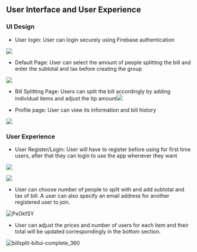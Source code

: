 
## User Interface and User Experience
### UI Design
- User login: User can login securely using Firebase authentication


![](https://i.imgur.com/NTk8K7V.png )
- Default Page: User can select the amount of people splitting the bill and enter the subtotal and tax before creating the group


![](https://i.imgur.com/9iWOPY3.png)

- Bill Splitting Page: Users can split the bill accordingly by adding individual items and adjust the tip amount![](https://i.imgur.com/9GOZUzE.png)

- Profile page: User can view its information and bill history


![](https://i.imgur.com/mUFvRng.png)

### User Experience
- User Register/Login: User will have to register before using for first time users, after that they can login to use the app whenever they want

![](https://i.imgur.com/Ev3CkDv.gif)


![](https://i.imgur.com/exvHYof.gif)

- User can choose number of people to split with and add subtotal and tax of bill. A user can also specify an email address for another registered user to join.

![PxOkfSY](https://i.imgur.com/PxOkfSY.gif)


- User can adjust the prices and number of users for each item and their total will be updated correspondingly in the bottom section.

![billsplit-billui-complete_360](https://i.imgur.com/FMxEMGM.gif)
